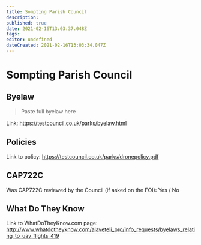 ```yaml
---
title: Sompting Parish Council
description: 
published: true
date: 2021-02-16T13:03:37.048Z
tags: 
editor: undefined
dateCreated: 2021-02-16T13:03:34.047Z
---
```


# Sompting Parish Council


## Byelaw
> Paste full byelaw here

Link:
https://testcouncil.co.uk/parks/byelaw.html

## Policies
Link to policy:
https://testcouncil.co.uk/parks/dronepolicy.pdf

## CAP722C

Was CAP722C reviewed by the Council (if asked on the FOI): Yes / No

## What Do They Know

Link to WhatDoTheyKnow.com page:
http://www.whatdotheyknow.com/alaveteli_pro/info_requests/byelaws_relating_to_uav_flights_419

